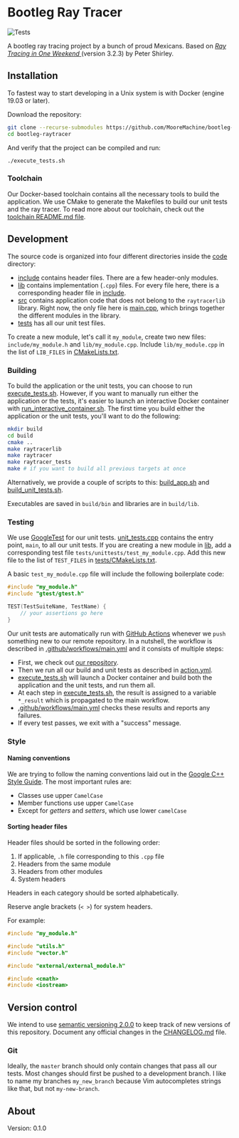# Bootleg Ray Tracer
![Tests](https://github.com/MooreMachine/bootleg-raytracer/workflows/Tests/badge.svg)

A bootleg ray tracing project by a bunch of proud Mexicans. Based on [_Ray Tracing in One Weekend_ ](https://raytracing.github.io/books/RayTracingInOneWeekend.html) (version 3.2.3) by Peter Shirley.

## Installation

To fastest way to start developing in a Unix system is with Docker (engine 19.03 or later).

Download the repository:

```bash
git clone --recurse-submodules https://github.com/MooreMachine/bootleg-raytracer.git
cd bootleg-raytracer
```

And verify that the project can be compiled and run:

```
./execute_tests.sh
```

### Toolchain

Our Docker-based toolchain contains all the necessary tools to build the application. We use CMake to generate the Makefiles to build our unit tests and the ray tracer. To read more about our toolchain, check out the [toolchain README.md file](toolchain/README.md).

## Development

The source code is organized into four different directories inside the [code](code) directory:

- [include](code/include) contains header files. There are a few header-only modules.
- [lib](code/lib) contains implementation (`.cpp`) files. For every file here, there is a corresponding header file in [include](code/include).
- [src](code/src) contains application code that does not belong to the `raytracerlib` library. Right now, the only file here is [main.cpp](code/src/main.cpp), which brings together the different modules in the library.
- [tests](code/tests) has all our unit test files.

To create a new module, let's call it `my_module`, create two new files: `include/my_module.h` and `lib/my_module.cpp`. Include `lib/my_module.cpp` in the list of `LIB_FILES` in [CMakeLists.txt](code/CMakeLists.txt).

### Building

To build the application or the unit tests, you can choose to run [execute_tests.sh](execute_tests.sh). However, if you want to manually run either the application or the tests, it's easier to launch an interactive Docker container with [run_interactive_container.sh](run_interactive_container.sh). The first time you build either the application or the unit tests, you'll want to do the following:

```bash
mkdir build
cd build
cmake ..
make raytracerlib
make raytracer
make raytracer_tests
make # if you want to build all previous targets at once
```

Alternatively, we provide a couple of scripts to this: [build_app.sh](code/build_app.sh) and [build_unit_tests.sh](code/build_unit_tests.sh).

Executables are saved in `build/bin` and libraries are in `build/lib`.

### Testing

We use [GoogleTest](https://github.com/google/googletest) for our unit tests. [unit_tests.cpp](code/tests/unittests/unit_tests.cpp) contains the entry point, `main`, to all our unit tests. If you are creating a new module in [lib](code/lib), add a corresponding test file `tests/unittests/test_my_module.cpp`. Add this new file to the list of `TEST_FILES` in [tests/CMakeLists.txt](code/tests/CMakeLists.txt).

A basic `test_my_module.cpp` file will include the following boilerplate code:

```C++
#include "my_module.h"
#include "gtest/gtest.h"

TEST(TestSuiteName, TestName) {
    // your assertions go here
}
```

Our unit tests are automatically run with [GitHub Actions](https://docs.github.com/en/actions) whenever we `push` something new to our remote repository. In a nutshell, the workflow is described in [.github/workflows/main.yml](.github/workflows/main.yml) and it consists of multiple steps:

- First, we check out [our repository](https://github.com/MooreMachine/bootleg-raytracer).
- Then we run all our build and unit tests as described in [action.yml](action.yml).
- [execute_tests.sh](execute_tests.sh) will launch a Docker container and build both the application and the unit tests, and run them all.
- At each step in [execute_tests.sh](execute_tests.sh), the result is assigned to a variable `*_result` which is propagated to the main workflow.
- [.github/workflows/main.yml](.github/workflows/main.yml) checks these results and reports any failures.
- If every test passes, we exit with a "success" message.

### Style

#### Naming conventions

We are trying to follow the naming conventions laid out in the [Google C++ Style Guide](https://google.github.io/styleguide/cppguide.html#Naming). The most important rules are:

- Classes use upper `CamelCase`
- Member functions use upper `CamelCase`
- Except for _getters_ and _setters_, which use lower `camelCase`

#### Sorting header files

Header files should be sorted in the following order:

1. If applicable, `.h` file corresponding to this `.cpp` file
1. Headers from the same module
1. Headers from other modules
1. System headers

Headers in each category should be sorted alphabetically.

Reserve angle brackets (`< >`) for system headers.

For example:

```C++
#include "my_module.h"

#include "utils.h"
#include "vector.h"

#include "external/external_module.h"

#include <cmath>
#include <iostream>
```

## Version control

We intend to use [semantic versioning 2.0.0](https://semver.org/spec/v2.0.0.html) to keep track of new versions of this repository. Document any official changes in the [CHANGELOG.md](CHANGELOG.md) file.

### Git

Ideally, the `master` branch should only contain changes that pass all our tests. Most changes should first be pushed to a development branch. I like to name my branches `my_new_branch` because Vim autocompletes strings like that, but not `my-new-branch`.

## About

Version: 0.1.0
